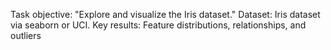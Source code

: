 Task objective: "Explore and visualize the Iris dataset."
Dataset: Iris dataset via seaborn or UCI.
Key results: Feature distributions, relationships, and outliers
